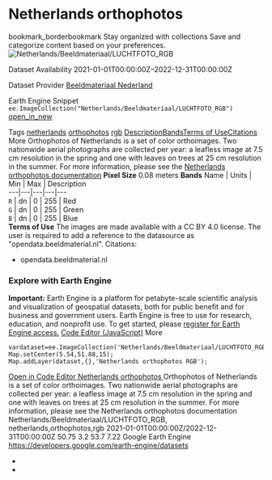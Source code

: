 
#  Netherlands orthophotos 
bookmark_borderbookmark Stay organized with collections  Save and categorize content based on your preferences.
![Netherlands/Beeldmateriaal/LUCHTFOTO_RGB](https://developers.google.com/earth-engine/datasets/images/Netherlands/Netherlands_Beeldmateriaal_LUCHTFOTO_RGB_sample.png) 

Dataset Availability
    2021-01-01T00:00:00Z–2022-12-31T00:00:00Z 

Dataset Provider
     [ Beeldmateriaal Nederland ](https://opendata.beeldmateriaal.nl/) 

Earth Engine Snippet
     `    ee.ImageCollection("Netherlands/Beeldmateriaal/LUCHTFOTO_RGB")   ` [ open_in_new ](https://code.earthengine.google.com/?scriptPath=Examples:Datasets/Netherlands/Netherlands_Beeldmateriaal_LUCHTFOTO_RGB) 

Tags
     [netherlands](https://developers.google.com/earth-engine/datasets/tags/netherlands) [orthophotos](https://developers.google.com/earth-engine/datasets/tags/orthophotos) [rgb](https://developers.google.com/earth-engine/datasets/tags/rgb)
[Description](https://developers.google.com/earth-engine/datasets/catalog/Netherlands_Beeldmateriaal_LUCHTFOTO_RGB#description)[Bands](https://developers.google.com/earth-engine/datasets/catalog/Netherlands_Beeldmateriaal_LUCHTFOTO_RGB#bands)[Terms of Use](https://developers.google.com/earth-engine/datasets/catalog/Netherlands_Beeldmateriaal_LUCHTFOTO_RGB#terms-of-use)[Citations](https://developers.google.com/earth-engine/datasets/catalog/Netherlands_Beeldmateriaal_LUCHTFOTO_RGB#citations) More
Orthophotos of Netherlands is a set of color orthoimages. Two nationwide aerial photographs are collected per year: a leafless image at 7.5 cm resolution in the spring and one with leaves on trees at 25 cm resolution in the summer.
For more information, please see the [Netherlands orthophotos documentation](https://opendata.beeldmateriaal.nl/)
**Pixel Size** 0.08 meters 
**Bands**
Name | Units | Min | Max | Description  
---|---|---|---|---  
`R` | dn |  0  |  255  | Red  
`G` | dn |  0  |  255  | Green  
`B` | dn |  0  |  255  | Blue  
**Terms of Use**
The images are made available with a CC BY 4.0 license. The user is required to add a reference to the datasource as "opendata.beeldmaterial.nl".
Citations:
  * opendata.beeldmaterial.nl


### Explore with Earth Engine
**Important:** Earth Engine is a platform for petabyte-scale scientific analysis and visualization of geospatial datasets, both for public benefit and for business and government users. Earth Engine is free to use for research, education, and nonprofit use. To get started, please [register for Earth Engine access.](https://console.cloud.google.com/earth-engine)
[Code Editor (JavaScript)](https://developers.google.com/earth-engine/datasets/catalog/Netherlands_Beeldmateriaal_LUCHTFOTO_RGB#code-editor-javascript-sample) More
```
vardataset=ee.ImageCollection('Netherlands/Beeldmateriaal/LUCHTFOTO_RGB');
Map.setCenter(5.54,51.88,15);
Map.addLayer(dataset,{},'Netherlands orthophotos RGB');
```
[ Open in Code Editor ](https://code.earthengine.google.com/?scriptPath=Examples:Datasets/Netherlands/Netherlands_Beeldmateriaal_LUCHTFOTO_RGB)
[ Netherlands orthophotos ](https://developers.google.com/earth-engine/datasets/catalog/Netherlands_Beeldmateriaal_LUCHTFOTO_RGB)
Orthophotos of Netherlands is a set of color orthoimages. Two nationwide aerial photographs are collected per year: a leafless image at 7.5 cm resolution in the spring and one with leaves on trees at 25 cm resolution in the summer. For more information, please see the Netherlands orthophotos documentation
Netherlands/Beeldmateriaal/LUCHTFOTO_RGB, netherlands,orthophotos,rgb 
2021-01-01T00:00:00Z/2022-12-31T00:00:00Z
50.75 3.2 53.7 7.22 
Google Earth Engine
https://developers.google.com/earth-engine/datasets
  * [ ](https://doi.org/https://opendata.beeldmateriaal.nl/)
  * [ ](https://doi.org/https://developers.google.com/earth-engine/datasets/catalog/Netherlands_Beeldmateriaal_LUCHTFOTO_RGB)


